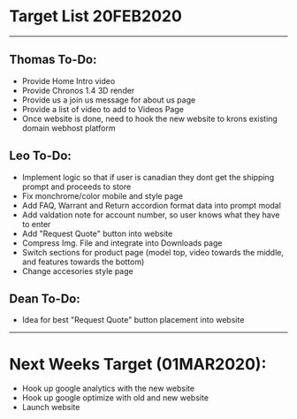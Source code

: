 # Target List 20FEB2020
----

## Thomas To-Do:
- Provide Home Intro video
- Provide Chronos 1.4 3D render
- Provide us a join us message for about us page
- Provide a list of video to add to Videos Page
- Once website is done, need to hook the new website to krons existing domain webhost platform

## Leo To-Do:
- Implement logic so that if user is canadian they dont get the shipping prompt and proceeds to store
- Fix monchrome/color mobile and style page
- Add FAQ, Warrant and Return accordion format data into prompt modal
- Add valdation note for account number, so user knows what they have to enter
- Add "Request Quote" button into website
- Compress Img. File and integrate into Downloads page
- Switch sections for product page (model top, video towards the middle, and features towards the bottom)
- Change accesories style page

## Dean To-Do:
- Idea for best "Request Quote" button placement into website

----

# Next Weeks Target (01MAR2020):
- Hook up google analytics with the new website
- Hook up google optimize with old and new website
- Launch website


